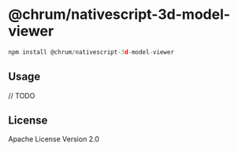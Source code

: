 # @chrum/nativescript-3d-model-viewer

```javascript
npm install @chrum/nativescript-3d-model-viewer
```

## Usage

// TODO

## License

Apache License Version 2.0
